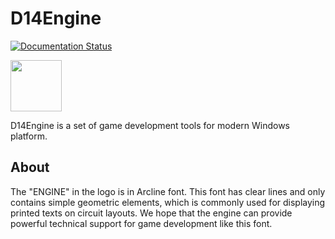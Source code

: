 # D14Engine

[![Documentation Status](https://readthedocs.org/projects/d14engine/badge/?version=latest)](https://d14std.io/projects/engine/en/latest/?badge=latest)

<img src="https://media.githubusercontent.com/media/DreamersGather/D14Engine.Res/main/logo.png" height="82"/>

D14Engine is a set of game development tools for modern Windows platform.

## About

The "ENGINE" in the logo is in Arcline font. This font has clear lines and only contains simple geometric elements, which is commonly used for displaying printed texts on circuit layouts. We hope that the engine can provide powerful technical support for game development like this font.
